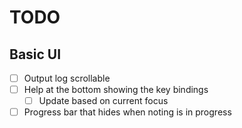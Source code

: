 # TODO
## Basic UI
- [ ] Output log scrollable
- [ ] Help at the bottom showing the key bindings
  - [ ] Update based on current focus
- [ ] Progress bar that hides when noting is in progress

